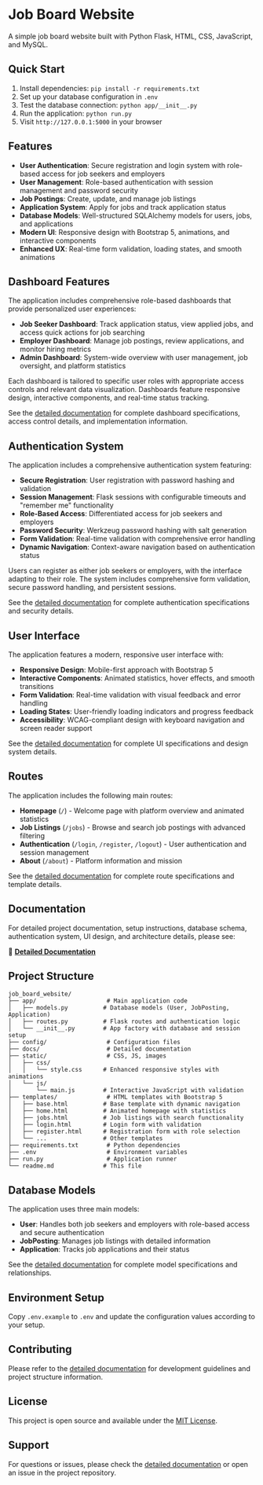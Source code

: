 # Job Board Website

A simple job board website built with Python Flask, HTML, CSS, JavaScript, and MySQL.

## Quick Start

1. Install dependencies: `pip install -r requirements.txt`
2. Set up your database configuration in `.env`
3. Test the database connection: `python app/__init__.py`
4. Run the application: `python run.py`
5. Visit `http://127.0.0.1:5000` in your browser

## Features

- **User Authentication**: Secure registration and login system with role-based access for job seekers and employers
- **User Management**: Role-based authentication with session management and password security
- **Job Postings**: Create, update, and manage job listings
- **Application System**: Apply for jobs and track application status
- **Database Models**: Well-structured SQLAlchemy models for users, jobs, and applications
- **Modern UI**: Responsive design with Bootstrap 5, animations, and interactive components
- **Enhanced UX**: Real-time form validation, loading states, and smooth animations

## Dashboard Features

The application includes comprehensive role-based dashboards that provide personalized user experiences:

- **Job Seeker Dashboard**: Track application status, view applied jobs, and access quick actions for job searching
- **Employer Dashboard**: Manage job postings, review applications, and monitor hiring metrics  
- **Admin Dashboard**: System-wide overview with user management, job oversight, and platform statistics

Each dashboard is tailored to specific user roles with appropriate access controls and relevant data visualization. Dashboards feature responsive design, interactive components, and real-time status tracking.

See the [detailed documentation](docs/detailed_explanation.md#dashboard-features) for complete dashboard specifications, access control details, and implementation information.

## Authentication System

The application includes a comprehensive authentication system featuring:
- **Secure Registration**: User registration with password hashing and validation
- **Session Management**: Flask sessions with configurable timeouts and "remember me" functionality
- **Role-Based Access**: Differentiated access for job seekers and employers
- **Password Security**: Werkzeug password hashing with salt generation
- **Form Validation**: Real-time validation with comprehensive error handling
- **Dynamic Navigation**: Context-aware navigation based on authentication status

Users can register as either job seekers or employers, with the interface adapting to their role. The system includes comprehensive form validation, secure password handling, and persistent sessions.

See the [detailed documentation](docs/detailed_explanation.md#authentication-system) for complete authentication specifications and security details.

## User Interface

The application features a modern, responsive user interface with:
- **Responsive Design**: Mobile-first approach with Bootstrap 5
- **Interactive Components**: Animated statistics, hover effects, and smooth transitions
- **Form Validation**: Real-time validation with visual feedback and error handling
- **Loading States**: User-friendly loading indicators and progress feedback
- **Accessibility**: WCAG-compliant design with keyboard navigation and screen reader support

See the [detailed documentation](docs/detailed_explanation.md#user-interface-design) for complete UI specifications and design system details.

## Routes

The application includes the following main routes:
- **Homepage** (`/`) - Welcome page with platform overview and animated statistics
- **Job Listings** (`/jobs`) - Browse and search job postings with advanced filtering
- **Authentication** (`/login`, `/register`, `/logout`) - User authentication and session management
- **About** (`/about`) - Platform information and mission

See the [detailed documentation](docs/detailed_explanation.md#routes-and-templates) for complete route specifications and template details.

## Documentation

For detailed project documentation, setup instructions, database schema, authentication system, UI design, and architecture details, please see:

📖 **[Detailed Documentation](docs/detailed_explanation.md)**

## Project Structure

```
job_board_website/
├── app/                    # Main application code
│   ├── models.py          # Database models (User, JobPosting, Application)
│   ├── routes.py          # Flask routes and authentication logic
│   └── __init__.py        # App factory with database and session setup
├── config/                 # Configuration files
├── docs/                   # Detailed documentation
├── static/                 # CSS, JS, images
│   ├── css/
│   │   └── style.css      # Enhanced responsive styles with animations
│   └── js/
│       └── main.js        # Interactive JavaScript with validation
├── templates/              # HTML templates with Bootstrap 5
│   ├── base.html          # Base template with dynamic navigation
│   ├── home.html          # Animated homepage with statistics
│   ├── jobs.html          # Job listings with search functionality
│   ├── login.html         # Login form with validation
│   ├── register.html      # Registration form with role selection
│   └── ...                # Other templates
├── requirements.txt        # Python dependencies
├── .env                    # Environment variables
├── run.py                  # Application runner
└── readme.md              # This file
```

## Database Models

The application uses three main models:
- **User**: Handles both job seekers and employers with role-based access and secure authentication
- **JobPosting**: Manages job listings with detailed information
- **Application**: Tracks job applications and their status

See the [detailed documentation](docs/detailed_explanation.md#database-models) for complete model specifications and relationships.

## Environment Setup

Copy `.env.example` to `.env` and update the configuration values according to your setup.

## Contributing

Please refer to the [detailed documentation](docs/detailed_explanation.md) for development guidelines and project structure information.

## License

This project is open source and available under the [MIT License](LICENSE).

## Support

For questions or issues, please check the [detailed documentation](docs/detailed_explanation.md) or open an issue in the project repository.
